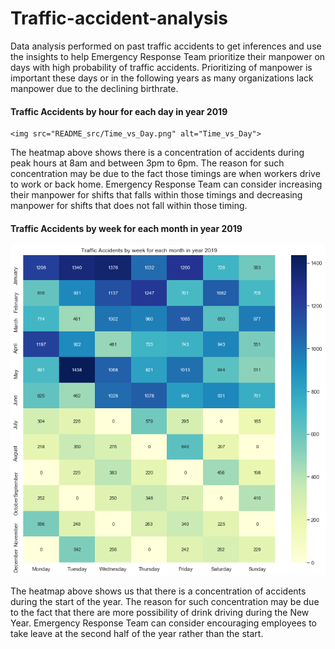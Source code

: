 # Traffic-accident-analysis
Data analysis performed on past traffic accidents to get inferences and use the insights to help Emergency Response Team prioritize their manpower on days with high probability of traffic accidents. Prioritizing of manpower is important these days or in the following years as many organizations lack manpower due to the declining birthrate. 


#### Traffic Accidents by hour for each day in year 2019

<p align = "left">
    
    <img src="README_src/Time_vs_Day.png" alt="Time_vs_Day">
</p>
The heatmap above shows there is a concentration of accidents during peak hours at 8am and between 3pm to 6pm. The reason for such concentration may be due to the fact those timings are when workers drive to work or back home. Emergency Response Team can consider increasing their manpower for shifts that falls within those timings and decreasing manpower for shifts that does not fall within those timing.


#### Traffic Accidents by week for each month in year 2019

<p align = "left">
    <img src="README_src/Month_vs_Day.png" alt="Month_vs_Day">
</p>

The heatmap above shows us that there is a concentration of accidents during the start of the year. The reason for such concentration may be due to the fact that there are more possibility of drink driving during the New Year. Emergency Response Team can consider encouraging employees to take leave at the second half of the year rather than the start. 
